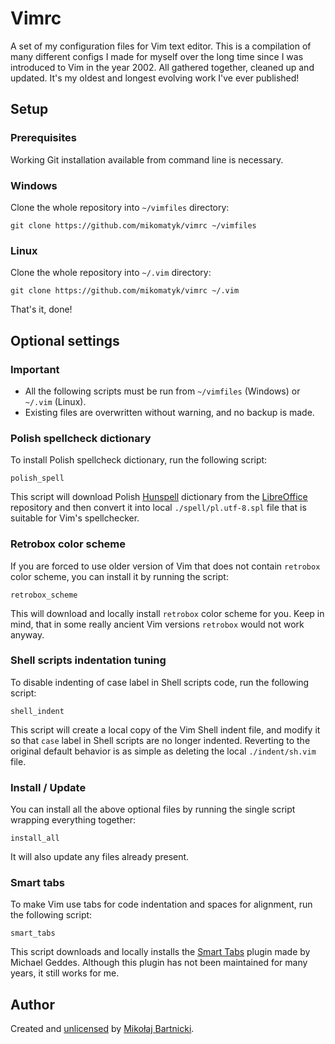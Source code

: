 # Vimrc

A set of my configuration files for Vim text editor. This is a compilation of
many different configs I made for myself over the long time since I was
introduced to Vim in the year 2002. All gathered together, cleaned up and
updated. It's my oldest and longest evolving work I've ever published!

## Setup

### Prerequisites

Working Git installation available from command line is necessary.

### Windows

Clone the whole repository into `~/vimfiles` directory:

    git clone https://github.com/mikomatyk/vimrc ~/vimfiles

### Linux

Clone the whole repository into `~/.vim` directory:

    git clone https://github.com/mikomatyk/vimrc ~/.vim

That's it, done!

## Optional settings

### Important

* All the following scripts must be run from `~/vimfiles` (Windows) or `~/.vim`
  (Linux).
* Existing files are overwritten without warning, and no backup is made.

### Polish spellcheck dictionary

To install Polish spellcheck dictionary, run the following script:

    polish_spell

This script will download Polish [Hunspell][01] dictionary from the
[LibreOffice][02] repository and then convert it into local
`./spell/pl.utf-8.spl` file that is suitable for Vim's spellchecker.

### Retrobox color scheme

If you are forced to use older version of Vim that does not contain `retrobox`
color scheme, you can install it by running the script:

    retrobox_scheme

This will download and locally install `retrobox` color scheme for you. Keep in
mind, that in some really ancient Vim versions `retrobox` would not work anyway.

### Shell scripts indentation tuning

To disable indenting of case label in Shell scripts code, run the following
script:

    shell_indent

This script will create a local copy of the Vim Shell indent file, and modify it
so that `case` label in Shell scripts are no longer indented. Reverting to the
original default behavior is as simple as deleting the local `./indent/sh.vim`
file.

### Install / Update

You can install all the above optional files by running the single script
wrapping everything together:

    install_all

It will also update any files already present.

### Smart tabs

To make Vim use tabs for code indentation and spaces for alignment, run the
following script:

    smart_tabs

This script downloads and locally installs the [Smart Tabs][00] plugin made by
Michael Geddes. Although this plugin has not been maintained for many years, it
still works for me.

## Author

Created and [unlicensed][98] by [Mikołaj Bartnicki][99].

[00]:https://www.vim.org/scripts/script.php?script_id=231
[01]:https://hunspell.github.io
[02]:https://libreoffice.org
[98]:UNLICENSE
[99]:mailto:mikolaj@bartnicki.org

